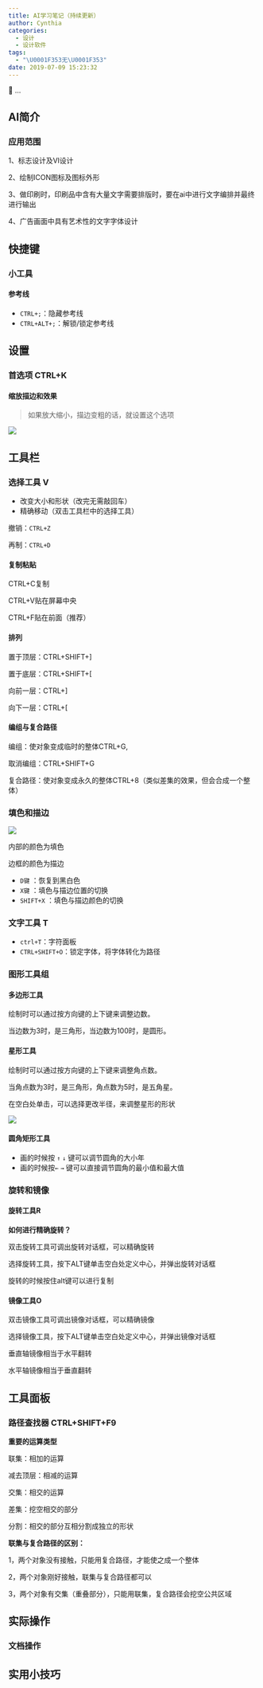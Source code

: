 ```yaml
---
title: AI学习笔记（持续更新）
author: Cynthia
categories:
  - 设计
  - 设计软件
tags:
  - "\U0001F353无\U0001F353"
date: 2019-07-09 15:23:32
---
```


🐰
...
<!--more-->



## AI简介

### 应用范围

1、标志设计及VI设计

2、绘制ICON图标及图标外形

3、做印刷时，印刷品中含有大量文字需要排版时，要在ai中进行文字编排并最终进行输出

4、广告画面中具有艺术性的文字字体设计



## 快捷键

### 小工具

#### 参考线

- `CTRL+;`：隐藏参考线
- `CTRL+ALT+;`：解锁/锁定参考线











## 设置

### 首选项 CTRL+K

#### 缩放描边和效果

> 如果放大缩小，描边变粗的话，就设置这个选项

![](https://raw.githubusercontent.com/Cynthia0329/images/master/img/20190710105703.png)











## 工具栏

### 选择工具 V

- 改变大小和形状（改完无需敲回车）
- 精确移动（双击工具栏中的选择工具）

 

撤销：`CTRL+Z`

再制：`CTRL+D`           



#### 复制粘贴

CTRL+C复制

CTRL+V贴在屏幕中央

CTRL+F贴在前面（推荐）



#### 排列

置于顶层：CTRL+SHIFT+]

置于底层：CTRL+SHIFT+[

向前一层：CTRL+]

向下一层：CTRL+[



#### 编组与复合路径

编组：使对象变成临时的整体CTRL+G,  

取消编组：CTRL+SHIFT+G

复合路径：使对象变成永久的整体CTRL+8（类似差集的效果，但会合成一个整体）





### 填色和描边

![](https://raw.githubusercontent.com/Cynthia0329/images/master/img/20190710085727.png)





内部的颜色为填色

边框的颜色为描边



- `D键` ：恢复到黑白色
- `X键` ：填色与描边位置的切换
- `SHIFT+X` ：填色与描边颜色的切换



### 文字工具 T

- `ctrl+T`：字符面板
- `CTRL+SHIFT+O`：锁定字体，将字体转化为路径



### 图形工具组

#### 多边形工具

绘制时可以通过按方向键的上下键来调整边数。

当边数为3时，是三角形，当边数为100时，是圆形。





#### 星形工具

绘制时可以通过按方向键的上下键来调整角点数。

当角点数为3时，是三角形，角点数为5时，是五角星。

在空白处单击，可以选择更改半径，来调整星形的形状

![](https://raw.githubusercontent.com/Cynthia0329/images/master/img/20190710164707.png)





#### 圆角矩形工具

- 画的时候按 `↑` `↓` 键可以调节圆角的大小年
- 画的时候按`←` `→` 键可以直接调节圆角的最小值和最大值















### 旋转和镜像



#### 旋转工具R

**如何进行精确旋转？**

双击旋转工具可调出旋转对话框，可以精确旋转

选择旋转工具，按下ALT键单击空白处定义中心，并弹出旋转对话框

 

旋转的时候按住alt键可以进行复制





#### 镜像工具O

双击镜像工具可调出镜像对话框，可以精确镜像

选择镜像工具，按下ALT键单击空白处定义中心，并弹出镜像对话框

 

 

垂直轴镜像相当于水平翻转

水平轴镜像相当于垂直翻转

















## 工具面板

### 路径查找器 CTRL+SHIFT+F9 

**重要的运算类型**

联集：相加的运算

减去顶层：相减的运算

交集：相交的运算

差集：挖空相交的部分

分割：相交的部分互相分割成独立的形状

**联集与复合路径的区别：**

1，两个对象没有接触，只能用复合路径，才能使之成一个整体

2，两个对象刚好接触，联集与复合路径都可以

3，两个对象有交集（重叠部分），只能用联集，复合路径会挖空公共区域























## 实际操作

### 文档操作









## 实用小技巧















